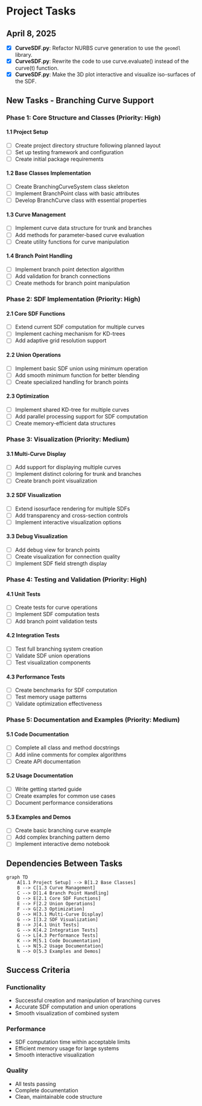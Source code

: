 # Project Tasks

## April 8, 2025

- [x] **CurveSDF.py**: Refactor NURBS curve generation to use the `geomdl` library.
- [x] **CurveSDF.py**: Rewrite the code to use curve.evaluate() instead of the curve(t) function.
- [x] **CurveSDF.py**: Make the 3D plot interactive and visualize iso-surfaces of the SDF.

## New Tasks - Branching Curve Support

### Phase 1: Core Structure and Classes (Priority: High)

#### 1.1 Project Setup

- [ ] Create project directory structure following planned layout
- [ ] Set up testing framework and configuration
- [ ] Create initial package requirements

#### 1.2 Base Classes Implementation

- [ ] Create BranchingCurveSystem class skeleton
- [ ] Implement BranchPoint class with basic attributes
- [ ] Develop BranchCurve class with essential properties

#### 1.3 Curve Management

- [ ] Implement curve data structure for trunk and branches
- [ ] Add methods for parameter-based curve evaluation
- [ ] Create utility functions for curve manipulation

#### 1.4 Branch Point Handling

- [ ] Implement branch point detection algorithm
- [ ] Add validation for branch connections
- [ ] Create methods for branch point manipulation

### Phase 2: SDF Implementation (Priority: High)

#### 2.1 Core SDF Functions

- [ ] Extend current SDF computation for multiple curves
- [ ] Implement caching mechanism for KD-trees
- [ ] Add adaptive grid resolution support

#### 2.2 Union Operations

- [ ] Implement basic SDF union using minimum operation
- [ ] Add smooth minimum function for better blending
- [ ] Create specialized handling for branch points

#### 2.3 Optimization

- [ ] Implement shared KD-tree for multiple curves
- [ ] Add parallel processing support for SDF computation
- [ ] Create memory-efficient data structures

### Phase 3: Visualization (Priority: Medium)

#### 3.1 Multi-Curve Display

- [ ] Add support for displaying multiple curves
- [ ] Implement distinct coloring for trunk and branches
- [ ] Create branch point visualization

#### 3.2 SDF Visualization

- [ ] Extend isosurface rendering for multiple SDFs
- [ ] Add transparency and cross-section controls
- [ ] Implement interactive visualization options

#### 3.3 Debug Visualization

- [ ] Add debug view for branch points
- [ ] Create visualization for connection quality
- [ ] Implement SDF field strength display

### Phase 4: Testing and Validation (Priority: High)

#### 4.1 Unit Tests

- [ ] Create tests for curve operations
- [ ] Implement SDF computation tests
- [ ] Add branch point validation tests

#### 4.2 Integration Tests

- [ ] Test full branching system creation
- [ ] Validate SDF union operations
- [ ] Test visualization components

#### 4.3 Performance Tests

- [ ] Create benchmarks for SDF computation
- [ ] Test memory usage patterns
- [ ] Validate optimization effectiveness

### Phase 5: Documentation and Examples (Priority: Medium)

#### 5.1 Code Documentation

- [ ] Complete all class and method docstrings
- [ ] Add inline comments for complex algorithms
- [ ] Create API documentation

#### 5.2 Usage Documentation

- [ ] Write getting started guide
- [ ] Create examples for common use cases
- [ ] Document performance considerations

#### 5.3 Examples and Demos

- [ ] Create basic branching curve example
- [ ] Add complex branching pattern demo
- [ ] Implement interactive demo notebook

## Dependencies Between Tasks

```mermaid
graph TD
    A[1.1 Project Setup] --> B[1.2 Base Classes]
    B --> C[1.3 Curve Management]
    C --> D[1.4 Branch Point Handling]
    D --> E[2.1 Core SDF Functions]
    E --> F[2.2 Union Operations]
    F --> G[2.3 Optimization]
    D --> H[3.1 Multi-Curve Display]
    G --> I[3.2 SDF Visualization]
    B --> J[4.1 Unit Tests]
    G --> K[4.2 Integration Tests]
    G --> L[4.3 Performance Tests]
    K --> M[5.1 Code Documentation]
    L --> N[5.2 Usage Documentation]
    N --> O[5.3 Examples and Demos]
```

## Success Criteria

### Functionality

- Successful creation and manipulation of branching curves
- Accurate SDF computation and union operations
- Smooth visualization of combined system

### Performance

- SDF computation time within acceptable limits
- Efficient memory usage for large systems
- Smooth interactive visualization

### Quality

- All tests passing
- Complete documentation
- Clean, maintainable code structure
